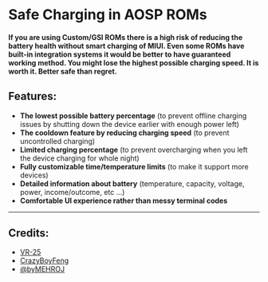 # Safe Charging in AOSP ROMs

#### If you are using Custom/GSI ROMs there is a high risk of reducing the battery health without smart charging of MIUI. Even some ROMs have built-in integration systems it would be better to have guaranteed working method. You might lose the highest possible charging speed. It is worth it. Better safe than regret.

## Features:
- **The lowest possible battery percentage** (to prevent offline charging issues by shutting down the device earlier with enough power left)
- **The cooldown feature by reducing charging speed** (to prevent uncontrolled charging)
- **Limited charging percentage** (to prevent overcharging when you left the device charging for whole night)
- **Fully customizable time/temperature limits** (to make it support more devices)
- **Detailed information about battery** (temperature, capacity, voltage, power, income/outcome, etc ...)
- **Comfortable UI experience rather than messy terminal codes**

___

## Credits:
- [VR-25](https://github.com/VR-25/)
- [CrazyBoyFeng](https://github.com/CrazyBoyFeng)
- [@byMEHROJ](https://t.me/byMehroj)
